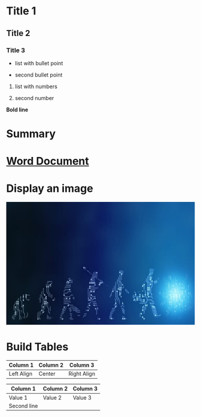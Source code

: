 # Title 1

## Title 2

### Title 3

-   list with bullet point

-   second bullet point

1.  list with numbers

2.  second number

**Bold line**

# Summary

# [**Word Document**](https://github.com/erick-dsti/FirstRepository/blob/main/Word/Readme.md)

# Display an image

<img src="media\image1.jpeg" style="width:6.3in;height:3.41181in" alt="Nice Image" />

# Build Tables

| Column 1   | Column 2 | Column 3    |
|------------|----------|-------------|
| Left Align | Center   | Right Align |

| **Column 1** | **Column 2** | **Column 3** |
|--------------|--------------|--------------|
| Value 1      | Value 2      | Value 3      |
| Second line  |              |              |
